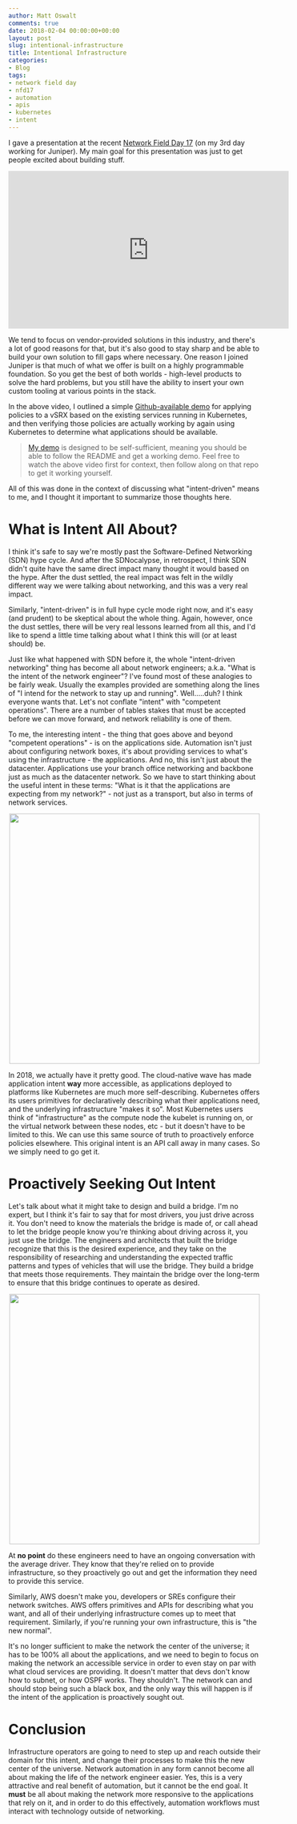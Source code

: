 ```yaml
---
author: Matt Oswalt
comments: true
date: 2018-02-04 00:00:00+00:00
layout: post
slug: intentional-infrastructure
title: Intentional Infrastructure
categories:
- Blog
tags:
- network field day
- nfd17
- automation
- apis
- kubernetes
- intent
---
```


I gave a presentation at the recent [Network Field Day 17](http://techfieldday.com/event/nfd17/) (on my 3rd day working for Juniper). My main goal for this presentation was just to get people excited about building stuff.

<div style="text-align:center;"><iframe width="560" height="315" src="https://www.youtube.com/embed/pHwkwjd2WtQ" frameborder="0" allowfullscreen></iframe></div>

We tend to focus on vendor-provided solutions in this industry, and there's a lot of good reasons for that, but it's also good to stay sharp and be able to build your own solution to fill gaps where necessary. One reason I joined Juniper is that much of what we offer is built on a highly programmable foundation. So you get the best of both worlds - high-level products to solve the hard problems, but you still have the ability to insert your own custom tooling at various points in the stack.

In the above video, I outlined a simple [Github-available demo](https://github.com/Mierdin/nfd17-netverify-demo) for applying policies to a vSRX based on the existing services running in Kubernetes, and then verifying those policies are actually working by again using Kubernetes to determine what applications should be available.

> [My demo](https://github.com/Mierdin/nfd17-netverify-demo) is designed to be self-sufficient, meaning you should be able to follow the README and get a working demo. Feel free to watch the above video first for context, then follow along on that repo to get it working yourself.

All of this was done in the context of discussing what "intent-driven" means to me, and I thought it important to summarize those thoughts here.

# What is Intent All About?

I think it's safe to say we're mostly past the Software-Defined Networking (SDN) hype cycle. And after the SDNocalypse, in retrospect, I think SDN didn't quite have the same direct impact many thought it would based on the hype. After the dust settled, the real impact was felt in the wildly different way we were talking about networking, and this was a very real impact.

Similarly, "intent-driven" is in full hype cycle mode right now, and it's easy (and prudent) to be skeptical about the whole thing. Again, however, once the dust settles, there will be very real lessons learned from all this, and I'd like to spend a little time talking about what I think this will (or at least should) be.

Just like what happened with SDN before it, the whole "intent-driven networking" thing has become all about network engineers; a.k.a. "What is the intent of the network engineer"? I've found most of these analogies to be fairly weak. Usually the examples provided are something along the lines of "I intend for the network to stay up and running". Well.....duh? I think everyone wants that. Let's not conflate "intent" with "competent operations". There are a number of tables stakes that must be accepted before we can move forward, and network reliability is one of them.

To me, the interesting intent - the thing that goes above and beyond "competent operations" - is on the applications side. Automation isn't just about configuring network boxes, it's about providing services to what's using the infrastructure - the applications. And no, this isn't just about the datacenter. Applications use your branch office networking and backbone just as much as the datacenter network. So we have to start thinking about the useful intent in these terms: "What is it that the applications are expecting from my network?" - not just as a transport, but also in terms of network services.

<div style="text-align:center;"><a href="{{ site.url }}assets/2018/02/makeitso.jpg"><img src="{{ site.url }}assets/2018/02/makeitso.jpg" width="500" ></a></div>

In 2018, we actually have it pretty good. The cloud-native wave has made application intent **way** more accessible, as applications deployed to platforms like Kubernetes are much more self-describing. Kubernetes offers its users primitives for declaratively describing what their applications need, and the underlying infrastructure "makes it so". Most Kubernetes users think of "infrastructure" as the compute node the kubelet is running on, or the virtual network between these nodes, etc - but it doesn't have to be limited to this. We can use this same source of truth to proactively enforce policies elsewhere. This original intent is an API call away in many cases. So we simply need to go get it.

# Proactively Seeking Out Intent

Let's talk about what it might take to design and build a bridge. I'm no expert, but I think it's fair to say that for most drivers, you just drive across it. You don't need to know the materials the bridge is made of, or call ahead to let the bridge people know you're thinking about driving across it, you just use the bridge. The engineers and architects that built the bridge recognize that this is the desired experience, and they take on the responsibility of researching and understanding the expected traffic patterns and types of vehicles that will use the bridge. They build a bridge that meets those requirements. They maintain the bridge over the long-term to ensure that this bridge continues to operate as desired.

<div style="text-align:center;"><a href="{{ site.url }}assets/2018/02/bridge.jpg"><img src="{{ site.url }}assets/2018/02/bridge.jpg" width="500" ></a></div>

At **no point** do these engineers need to have an ongoing conversation with the average driver. They know that they're relied on to provide infrastructure, so they proactively go out and get the information they need to provide this service.

Similarly, AWS doesn't make you, developers or SREs configure their network switches. AWS offers primitives and APIs for describing what you want, and all of their underlying infrastructure comes up to meet that requirement. Similarly, if you're running your own infrastructure, this is "the new normal".

It's no longer sufficient to make the network the center of the universe; it has to be 100% all about the applications, and we need to begin to focus on making the network an accessible service in order to even stay on par with what cloud services are providing. It doesn't matter that devs don't know how to subnet, or how OSPF works. They shouldn't. The network can and should stop being such a black box, and the only way this will happen is if the intent of the application is proactively sought out.

# Conclusion

Infrastructure operators are going to need to step up and reach outside their domain for this intent, and change their processes to make this the new center of the universe. Network automation in any form cannot become all about making the life of the network engineer easier. Yes, this is a very attractive and real benefit of automation, but it cannot be the end goal. It **must** be all about making the network more responsive to the applications that rely on it, and in order to do this effectively, automation workflows must interact with technology outside of networking.
